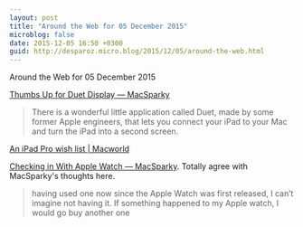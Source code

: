 ```yaml
---
layout: post
title: "Around the Web for 05 December 2015"
microblog: false
date: 2015-12-05 16:50 +0300
guid: http://desparoz.micro.blog/2015/12/05/around-the-web.html
---
```

Around the Web for 05 December 2015

<a href="http://macsparky.com/blog/2015/12/thumbs-up-for-duet-display">Thumbs Up for Duet Display — MacSparky</a>

<blockquote>
  There is a wonderful little application called Duet, made by some former Apple engineers, that lets you connect your iPad to your Mac and turn the iPad into a second screen.
</blockquote>

<a href="http://www.macworld.com/article/3012044/ipad/an-ipad-pro-wish-list.html">An iPad Pro wish list | Macworld</a>

<a href="http://macsparky.com/blog/2015/12/checking-in-with-apple-watch">Checking in With Apple Watch — MacSparky</a>. Totally agree with MacSparky's thoughts here.

<blockquote>
  having used one now since the Apple Watch was first released, I can’t imagine not having it. If something happened to my Apple watch, I would go buy another one
</blockquote>
